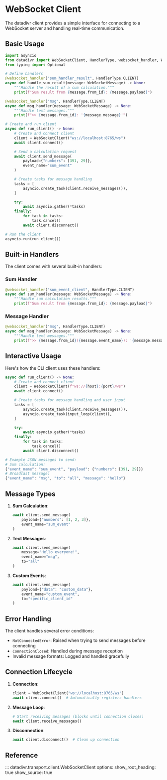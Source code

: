 # WebSocket Client

The datadivr client provides a simple interface for connecting to a WebSocket server and handling real-time communication.

## Basic Usage

```python
import asyncio
from datadivr import WebSocketClient, HandlerType, websocket_handler, WebSocketMessage
from typing import Optional

# Define handlers
@websocket_handler("sum_handler_result", HandlerType.CLIENT)
async def handle_sum_result(message: WebSocketMessage) -> None:
    """Handle the result of a sum calculation."""
    print(f"Sum result from {message.from_id}: {message.payload}")

@websocket_handler("msg", HandlerType.CLIENT)
async def msg_handler(message: WebSocketMessage) -> None:
    """Handle text messages."""
    print(f">> {message.from_id}: '{message.message}'")

# Create and run client
async def run_client() -> None:
    # Create and connect client
    client = WebSocketClient("ws://localhost:8765/ws")
    await client.connect()

    # Send a calculation request
    await client.send_message(
        payload={"numbers": [391, 29]},
        event_name="sum_event"
    )

    # Create tasks for message handling
    tasks = [
        asyncio.create_task(client.receive_messages()),
    ]

    try:
        await asyncio.gather(*tasks)
    finally:
        for task in tasks:
            task.cancel()
        await client.disconnect()

# Run the client
asyncio.run(run_client())
```

## Built-in Handlers

The client comes with several built-in handlers:

### Sum Handler

```python
@websocket_handler("sum_event_client", HandlerType.CLIENT)
async def sum_handler(message: WebSocketMessage) -> None:
    """Handle sum calculation results."""
    print(f"Sum result from {message.from_id}: {message.payload}")
```

### Message Handler

```python
@websocket_handler("msg", HandlerType.CLIENT)
async def msg_handler(message: WebSocketMessage) -> None:
    """Handle text messages."""
    print(f">> {message.from_id}({message.event_name}): '{message.message}'")
```

## Interactive Usage

Here's how the CLI client uses these handlers:

```python
async def run_client() -> None:
    # Create and connect client
    client = WebSocketClient(f"ws://{host}:{port}/ws")
    await client.connect()

    # Create tasks for message handling and user input
    tasks = [
        asyncio.create_task(client.receive_messages()),
        asyncio.create_task(input_loop(client)),
    ]

    try:
        await asyncio.gather(*tasks)
    finally:
        for task in tasks:
            task.cancel()
        await client.disconnect()

# Example JSON messages to send:
# Sum calculation:
{"event_name": "sum_event", "payload": {"numbers": [391, 29]}}
# Broadcast message:
{"event_name": "msg", "to": "all", "message": "hello"}
```

## Message Types

1. **Sum Calculation**:

   ```python
   await client.send_message(
       payload={"numbers": [1, 2, 3]},
       event_name="sum_event"
   )
   ```

2. **Text Messages**:

   ```python
   await client.send_message(
       message="Hello everyone!",
       event_name="msg",
       to="all"
   )
   ```

3. **Custom Events**:

   ```python
   await client.send_message(
       payload={"data": "custom_data"},
       event_name="custom_event",
       to="specific_client_id"
   )
   ```

## Error Handling

The client handles several error conditions:

- `NotConnectedError`: Raised when trying to send messages before connecting
- `ConnectionClosed`: Handled during message reception
- Invalid message formats: Logged and handled gracefully

## Connection Lifecycle

1. **Connection**:

   ```python
   client = WebSocketClient("ws://localhost:8765/ws")
   await client.connect()  # Automatically registers handlers
   ```

2. **Message Loop**:

   ```python
   # Start receiving messages (blocks until connection closes)
   await client.receive_messages()
   ```

3. **Disconnection**:

   ```python
   await client.disconnect()  # Clean up connection
   ```

## Reference

::: datadivr.transport.client.WebSocketClient
options:
show_root_heading: true
show_source: true
